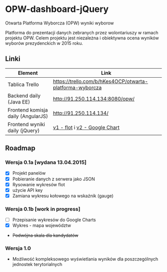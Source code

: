 # OPW-dashboard-jQuery
Otwarta Platforma Wyborcza (OPW) wyniki wyborow

Platforma do prezentacji danych zebranych przez wolontariuszy w ramach projektu OPW.
Celem projektu jest niezależna i obiektywna ocena wyników wyborów prezydenckich w 2015 roku.

## Linki 
| Element  | Link  |
| ------------- | ------------- |
| Tablica Trello   | https://trello.com/b/hKes4OCP/otwarta-platforma-wyborcza  |
| Backend daily (Java EE)   | http://91.250.114.134:8080/opw/  |
| Frontend komisja daily (AngularJS) | http://91.250.114.134/ |
| Frontend wyniki daily (jQuery) | [v1 - flot](http://91.250.114.134/dashboard/) i [v2 - Google Chart](http://91.250.114.134/dashboard-v2/)|

## Roadmap 

### Wersja 0.1a [wydana 13.04.2015]
- [x] Projekt panelów
- [x] Pobieranie danych z serwera jako JSON
- [x] Rysowanie wykresów flot
- [x] użycie API key
- [x] Zamiana wykresu kołowego na wskaźnik (gauge)

### Wersja 0.1b [work in progress]
- [ ] Przepisanie wykresów do Google Charts
- [x] Wykres - mapa województw
* ~~Podwójna skala dla kandydatów~~

### Wersja 1.0
* Możliwość kompleksowego wyświetlania wyników dla poszczególnych jednostek terytorialnych
